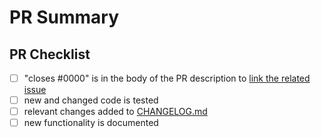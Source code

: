 <!--
Thank you so much for your PR!
-->

# PR Summary
<!-- Please provide at least 1-2 sentences describing the pull request in detail
(Why is this change required?  What problem does it solve?) and link to relevant
issues and PRs.
-->

## PR Checklist
<!-- Please mark any checkboxes that do not apply to this PR as [N/A].-->

- [ ] "closes #0000" is in the body of the PR description to [link the related issue](https://docs.github.com/en/issues/tracking-your-work-with-issues/linking-a-pull-request-to-an-issue)
- [ ] new and changed code is tested
- [ ] relevant changes added to [CHANGELOG.md](https://github.com/apytypes/apytypes/blob/main/CHANGELOG.md)
- [ ] new functionality is documented
